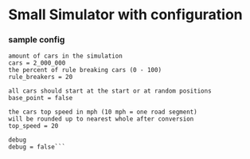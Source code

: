 # Small Simulator with configuration

### sample config
  ```[simulation]
  amount of cars in the simulation
  cars = 2_000_000
  the percent of rule breaking cars (0 - 100)
  rule_breakers = 20

  all cars should start at the start or at random positions
  base_point = false

  the cars top speed in mph (10 mph = one road segment)
  will be rounded up to nearest whole after conversion
  top_speed = 20

  debug
  debug = false```
